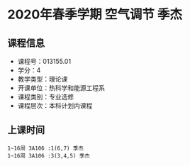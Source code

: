 # 2020年春季学期 空气调节 季杰






## 课程信息

- 课程号：013155.01
- 学分：4
- 教学类型：理论课
- 开课单位：热科学和能源工程系
- 课程类别：专业选修
- 课程层次：本科计划内课程

## 上课时间

```
1~16周 3A106 :1(6,7) 季杰
1~16周 3A106 :3(3,4,5) 季杰
```

